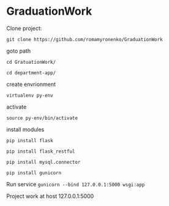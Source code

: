 # GraduationWork
Clone project:

` git clone https://github.com/romamyronenko/GraduationWork `

goto path

`cd GratuationWork/`

`cd department-app/`

create envrionment 

`virtualenv py-env`

activate

`source py-env/bin/activate`

install modules

`pip install flask`

`pip install flask_restful`

`pip install mysql.connector`

`pip install gunicorn`

Run service
`gunicorn --bind 127.0.0.1:5000 wsgi:app`

Project work at host 127.0.0.1:5000

